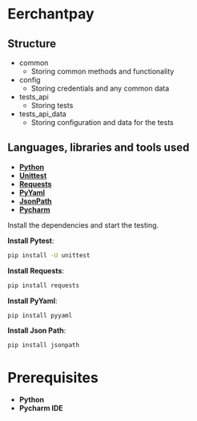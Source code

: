 # Eerchantpay

## Structure
* common 
  * Storing common methods and functionality
* config
  * Storing credentials and any common data
* tests_api
  * Storing tests
* tests_api_data
  * Storing configuration and data for the tests

## Languages, libraries and tools used

* __[Python](https://www.python.org/downloads/)__
* __[Unittest](https://docs.python.org/3/library/unittest.html)__
* __[Requests](https://docs.python-requests.org/en/master/)__
* __[PyYaml](https://pyyaml.org/wiki/PyYAMLDocumentation/)__
* __[JsonPath](https://pypi.org/project/jsonpath/)__
* __[Pycharm](https://www.jetbrains.com/pycharm/download/)__

Install the dependencies and start the testing.

 __Install Pytest__:
```sh
pip install -U unittest
```
 __Install Requests__:
```sh
pip install requests
```
 __Install PyYaml__:
```sh
pip install pyyaml
```
 __Install Json Path__:
```sh
pip install jsonpath
```

# Prerequisites
* __Python__
* __Pycharm IDE__
